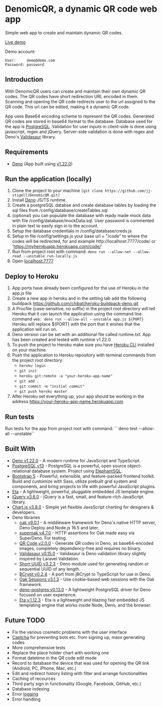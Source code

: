 # DenomicQR, a dynamic QR code web app
Simple web app to create and maintain dynamic QR codes.

[Live demo](https://denomic.herokuapp.com/)

Demo account:

    User:     demo@demo.com
    Password: password

## Introduction
With DenomicQR users can create and maintain their own dynamic QR codes.
The QR codes have short redirection URL encoded in them. Scanning and opening
the QR code redirects user to the url assigned to the QR code. This url can be
edited, making it a dynamic QR code.

App uses Base64 encoding scheme to represent the QR codes. Generated QR codes are stored in base64 format to the database.
Database used for the app is [PostgreSQL](https://www.postgresql.org/). Validation for user inputs in client-side is done using javascript, regex and jQuery. Server-side validation is done with regex and Deno's [Validasaur](https://github.com/emsifa/validasaur) library.

## Requirements
* [Deno](https://deno.land/) (App built using [v1.22.0](https://github.com/denoland/deno/releases/tag/v1.22.0))

## Run the application (locally)
1. Clone the project to your machine ```[git clone https://github.com/jj-stigell/DenomicQR.git]```
2. Install [Deno](https://deno.land/) JS/TS runtime.
3. Create a postgreSQL databse and create database tables by loading the sql files from /config/database/createTables.sql
4. (optional) you can populate the database with ready made mock data with file /config/database/mockData.sql.
User password is commented in plain text to easily sign in to the account.
5. Setup the database credentials in /config/database/creds.js
6. Setup in file /config/settings.js your base url + "/code" to where the codes will be redirected, for and example http://localhost:7777/code/ or 'https://myherokuapp.herokuapp.com/code/'
6. Run from project root with command: ```deno run --allow-net --allow-read --unstable run-locally.js```
7. Open [localhost:7777](http://localhost:7777)

## Deploy to Heroku
1. App ports have already been configured for the use of Heroku in the app.js file
2. Create a new app in heroku and in the setting tab add the following buildpack https://github.com/chibat/heroku-buildpack-deno.git
3. A Procfile (case-sensitive, no suffix) in the project root directory will tell Heroku that it can launch the application using the command line command ```web: deno run --allow-all --unstable app.js ${PORT}``` Heroku will replace ${PORT} with the port that it wishes that the application will run on.
4. Deno version can be set with an additional file called runtime.txt. App has been created and tested with runtime v1.22.0
5. To push the project to Heroku make sure you have [Heroku CLI](https://devcenter.heroku.com/articles/heroku-cli) installed on your machine.
6. Push the application to Heroku repository with terminal commands from the project root directory:
    * ```heroku login```
    * ```git init```
    * ```heroku git:remote -a "your-heroku-app-name"```
    * ```git add .```
    * ```git commit -m "initial commit"```
    * ```git push heroku master```
7. After Heroku set everything up, your app should be working in the address https://your-heroku-app-name.herokuapp.com

## Run tests
Run tests for the app from project root with command: ```deno test --allow-all --unstable``

## Built With

* [Deno v1.22.0](https://deno.land/) - A modern runtime for JavaScript and TypeScript.
* [PostgreSQL v13](https://www.postgresql.org/docs/13/index.html) - PostgreSQL is a powerful, open source object-relational database system. Project using [ElephantSQL](https://www.elephantsql.com/plans.html).
* [Bootstrap 5](https://getbootstrap.com/) - Powerful, extensible, and feature-packed frontend toolkit. Build and customize with Sass, utilize prebuilt grid system and components, and bring projects to life with powerful JavaScript plugins.
* [Eta](https://eta.js.org/) - A lightweight, powerful, pluggable embedded JS template engine.
* [jQuery v3.6.0](https://jquery.com/) - jQuery is a fast, small, and feature-rich JavaScript library.
* [Chart.js v3.8.0](https://www.chartjs.org/) - Simple yet flexible JavaScript charting for designers & developers.
* Deno libraries
    * [oak v9.0.1](https://github.com/oakserver/oak) - A middleware framework for Deno's native HTTP server, Deno Deploy and Node.js 16.5 and later.
    * [superoak v4.7.0](https://deno.land/x/superoak@4.7.0) - HTTP assertions for Oak made easy via SuperDeno. For testing.
    * [QR Code v2.0.0](https://deno.land/x/qrcode@v2.0.0) - Generate QR codes in Deno, as base64-encoded images, completely dependency-free and requires no binary.
    * [Validasaur v0.15.0](https://github.com/emsifa/validasaur) - Validasaur is Deno validation library slightly inspired by Laravel Validation.
    * [Short UUID v3.2.3](https://github.com/jeanlescure/short_uuid) - Deno module used for generating random or sequential UUID of any length.
    * [BCrypt v0.2.4](https://deno.land/x/bcrypt@v0.2.4) - A port from jBCrypt to TypeScript for use in Deno.
    * [Oak Sessions v3.1.3](https://deno.land/x/oak_sessions@v3.1.3) - Use cookie-based web sessions with the Oak framework.
    * [deno-postgres v0.13.0](https://deno.land/x/postgres@v0.13.0) - A lightweight PostgreSQL driver for Deno focused on user experience.
    * [Eta v.1.12.3](https://deno.land/x/eta@v1.12.3) - Eta is a lightweight and blazing fast embedded JS templating engine that works inside Node, Deno, and the browser.

## Future TODO
* Fix the various cosmetic problems with the user interface
* [Captcha](https://deno.land/x/svg_captcha@v1.1.0) for preventing bots etc. from signing up, mass generating codes
* More comprehensive tests
* Replace the place holder chart with working one
* Format datetime in the QR code edit mode
* Record to database the device that was used for opening the QR link (Android, PC, iPhone, Mac, etc.)
* Edit and redirect history listing with filter and arrange functionalities
* Caching of recources
* Third party sign in functionality (Google, Facebook, GitHub, etc.)
* Database indexing
* Error [logging](https://deno.land/std@0.145.0/log/README.md)
* Error handling
